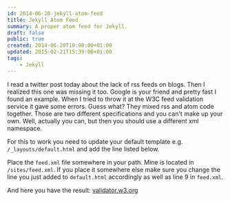 ```yaml
---
id: 2014-06-20-jekyll-atom-feed
title: Jekyll Atom Feed
summary: A proper atom feed for Jekyll.
draft: false
public: true
created: 2014-06-20T10:00:00+01:00
updated: 2015-02-21T15:39:00+01:00
tags:
    - Jekyll
---
```


I read a twitter post today about the lack of rss feeds on blogs. Then I realized this one was missing it too. Google is your friend and pretty fast I found an example. When I tried to throw it at the W3C feed validation service it gave some errors. Guess what? They mixed rss and atom code together. Those are two different specifications and you can't make up your own. Well, actually you can, but then you should use a different xml namespace.

For this to work you need to update your default template e.g. `/_layouts/default.html` and add the line listed below.

<gist data-id="56e7222e9a8200577518" data-file="default.html"></gist>

Place the `feed.xml` file somewhere in your path. Mine is located in `/sites/feed.xml`. If you place it somewhere else make sure you change the line you just added to `default.html` accordingly as well as line 9 in `feed.xml`.

<gist data-id="56e7222e9a8200577518" data-file="feed.xml"></gist>

And here you have the result: <a href="http://validator.w3.org/feed/check.cgi?url={{ site.url | uri_escape }}/site/feed.xml">validator.w3.org</a>
